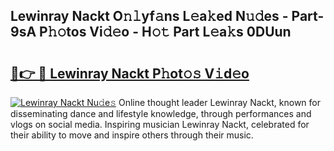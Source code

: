 ## Lewinray Nackt O𝚗𝚕yf𝚊ns L𝚎a𝚔ed N𝚞𝚍es - Part-9sA P𝚑𝚘tos Vi𝚍𝚎o - H𝚘𝚝 Part L𝚎a𝚔s 0DUun

# <h2><a href="http://kfchx0.oniu.top/?m=Lewinray+Nackt">🔗👉 🔴 Lewinray Nackt P𝚑ot𝚘𝚜 V𝚒d𝚎o</a></h2>

[![Lewinray Nackt Nu𝚍e𝚜](https://i.imgur.com/0qMVB7G.gif)](http://kfchx0.oniu.top/?m=Lewinray+Nackt)
Online thought leader Lewinray Nackt, known for disseminating dance and lifestyle knowledge, through performances and vlogs on social media. Inspiring musician Lewinray Nackt, celebrated for their ability to move and inspire others through their music.  
